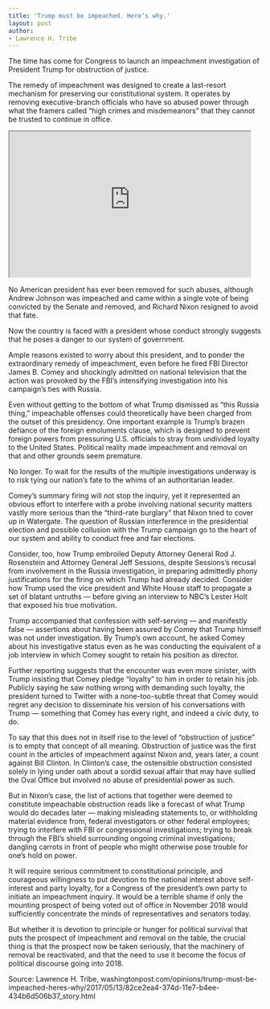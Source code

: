 ```yaml
---
title: 'Trump must be impeached. Here’s why.'
layout: post
author:
- Lawrence H. Tribe
---
```


The time has come for Congress to launch an impeachment investigation of President Trump for obstruction of justice.

The remedy of impeachment was designed to create a last-resort mechanism for preserving our constitutional system. It operates by removing executive-branch officials who have so abused power through what the framers called “high crimes and misdemeanors” that they cannot be trusted to continue in office.

<iframe height="290" loading="lazy" src="https://www.washingtonpost.com/video/c/embed/b9d4d7c2-35c7-11e7-ab03-aa29f656f13e" width="480"></iframe>

No American president has ever been removed for such abuses, although Andrew Johnson was impeached and came within a single vote of being convicted by the Senate and removed, and Richard Nixon resigned to avoid that fate.

Now the country is faced with a president whose conduct strongly suggests that he poses a danger to our system of government.

Ample reasons existed to worry about this president, and to ponder the extraordinary remedy of impeachment, even before he fired FBI Director James B. Comey and shockingly admitted on national television that the action was provoked by the FBI’s intensifying investigation into his campaign’s ties with Russia.

Even without getting to the bottom of what Trump dismissed as “this Russia thing,” impeachable offenses could theoretically have been charged from the outset of this presidency. One important example is Trump’s brazen defiance of the foreign emoluments clause, which is designed to prevent foreign powers from pressuring U.S. officials to stray from undivided loyalty to the United States. Political reality made impeachment and removal on that and other grounds seem premature.

No longer. To wait for the results of the multiple investigations underway is to risk tying our nation’s fate to the whims of an authoritarian leader.

Comey’s summary firing will not stop the inquiry, yet it represented an obvious effort to interfere with a probe involving national security matters vastly more serious than the “third-rate burglary” that Nixon tried to cover up in Watergate. The question of Russian interference in the presidential election and possible collusion with the Trump campaign go to the heart of our system and ability to conduct free and fair elections.

Consider, too, how Trump embroiled Deputy Attorney General Rod J. Rosenstein and Attorney General Jeff Sessions, despite Sessions’s recusal from involvement in the Russia investigation, in preparing admittedly phony justifications for the firing on which Trump had already decided. Consider how Trump used the vice president and White House staff to propagate a set of blatant untruths — before giving an interview to NBC’s Lester Holt that exposed his true motivation.

Trump accompanied that confession with self-serving — and manifestly false — assertions about having been assured by Comey that Trump himself was not under investigation. By Trump’s own account, he asked Comey about his investigative status even as he was conducting the equivalent of a job interview in which Comey sought to retain his position as director.

Further reporting suggests that the encounter was even more sinister, with Trump insisting that Comey pledge “loyalty” to him in order to retain his job. Publicly saying he saw nothing wrong with demanding such loyalty, the president turned to Twitter with a none-too-subtle threat that Comey would regret any decision to disseminate his version of his conversations with Trump — something that Comey has every right, and indeed a civic duty, to do.

To say that this does not in itself rise to the level of “obstruction of justice” is to empty that concept of all meaning. Obstruction of justice was the first count in the articles of impeachment against Nixon and, years later, a count against Bill Clinton. In Clinton’s case, the ostensible obstruction consisted solely in lying under oath about a sordid sexual affair that may have sullied the Oval Office but involved no abuse of presidential power as such.

But in Nixon’s case, the list of actions that together were deemed to constitute impeachable obstruction reads like a forecast of what Trump would do decades later — making misleading statements to, or withholding material evidence from, federal investigators or other federal employees; trying to interfere with FBI or congressional investigations; trying to break through the FBI’s shield surrounding ongoing criminal investigations; dangling carrots in front of people who might otherwise pose trouble for one’s hold on power.

It will require serious commitment to constitutional principle, and courageous willingness to put devotion to the national interest above self-interest and party loyalty, for a Congress of the president’s own party to initiate an impeachment inquiry. It would be a terrible shame if only the mounting prospect of being voted out of office in November 2018 would sufficiently concentrate the minds of representatives and senators today.

But whether it is devotion to principle or hunger for political survival that puts the prospect of impeachment and removal on the table, the crucial thing is that the prospect now be taken seriously, that the machinery of removal be reactivated, and that the need to use it become the focus of political discourse going into 2018.

Source: Lawrence H. Tribe, washingtonpost.com/opinions/trump-must-be-impeached-heres-why/2017/05/13/82ce2ea4-374d-11e7-b4ee-434b6d506b37\_story.html
